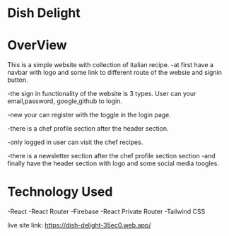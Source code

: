 # Dish Delight 

# OverView

This is a simple website with collection of italian recipe.
-at first have a navbar with logo and some link to different route of the websie and signin button.

-the sign in functionality of the website is 3 types. User can your email,password, google,github to login.

-new your can register with the toggle in the login page.

-there is a chef profile section after the header section.

-only logged in user can visit the chef recipes.

-there is a newsletter section after the chef profile section section
-and finally have the header section with logo and some social media toogles.

# Technology Used
-React
-React Router
-Firebase
-React Private Router
-Tailwind CSS

  


live site link: https://dish-delight-35ec0.web.app/
